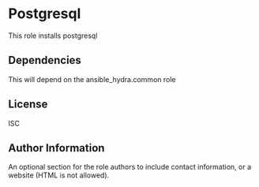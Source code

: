 Postgresql
=========

This role installs postgresql 

Dependencies
------------

This will depend on the ansible_hydra.common role

License
-------

ISC

Author Information
------------------

An optional section for the role authors to include contact information, or a website (HTML is not allowed).
